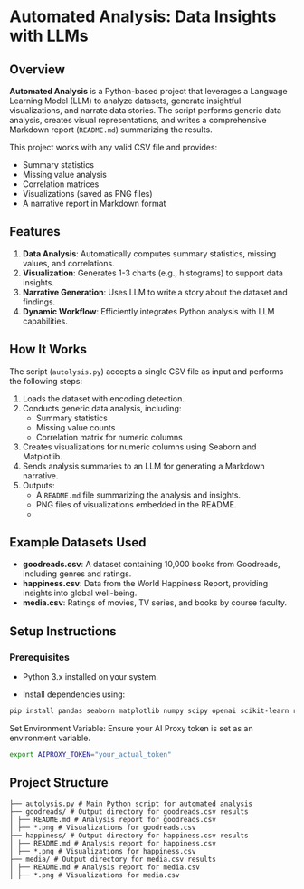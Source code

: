 # Automated Analysis: Data Insights with LLMs

## Overview
**Automated Analysis** is a Python-based project that leverages a Language Learning Model (LLM) to analyze datasets, generate insightful visualizations, and narrate data stories. The script performs generic data analysis, creates visual representations, and writes a comprehensive Markdown report (`README.md`) summarizing the results.

This project works with any valid CSV file and provides:
- Summary statistics
- Missing value analysis
- Correlation matrices
- Visualizations (saved as PNG files)
- A narrative report in Markdown format

## Features
1. **Data Analysis**: Automatically computes summary statistics, missing values, and correlations.
2. **Visualization**: Generates 1-3 charts (e.g., histograms) to support data insights.
3. **Narrative Generation**: Uses LLM to write a story about the dataset and findings.
4. **Dynamic Workflow**: Efficiently integrates Python analysis with LLM capabilities.

## How It Works
The script (`autolysis.py`) accepts a single CSV file as input and performs the following steps:
1. Loads the dataset with encoding detection.
2. Conducts generic data analysis, including:
   - Summary statistics
   - Missing value counts
   - Correlation matrix for numeric columns
3. Creates visualizations for numeric columns using Seaborn and Matplotlib.
4. Sends analysis summaries to an LLM for generating a Markdown narrative.
5. Outputs:
   - A `README.md` file summarizing the analysis and insights.
   - PNG files of visualizations embedded in the README.
   - 
## Example Datasets Used
- **goodreads.csv**: A dataset containing 10,000 books from Goodreads, including genres and ratings.
- **happiness.csv**: Data from the World Happiness Report, providing insights into global well-being.
- **media.csv**: Ratings of movies, TV series, and books by course faculty.
  
## Setup Instructions
### Prerequisites
- Python 3.x installed on your system.

- Install dependencies using:
```bash
pip install pandas seaborn matplotlib numpy scipy openai scikit-learn requests ipykernel chardet
```

Set Environment Variable: Ensure your AI Proxy token is set as an environment variable.
   ```bash
   export AIPROXY_TOKEN="your_actual_token"
```

## Project Structure
```
├── autolysis.py # Main Python script for automated analysis
├── goodreads/ # Output directory for goodreads.csv results
│ ├── README.md # Analysis report for goodreads.csv
│ ├── *.png # Visualizations for goodreads.csv
├── happiness/ # Output directory for happiness.csv results
│ ├── README.md # Analysis report for happiness.csv
│ ├── *.png # Visualizations for happiness.csv
├── media/ # Output directory for media.csv results
│ ├── README.md # Analysis report for media.csv
│ ├── *.png # Visualizations for media.csv

```
